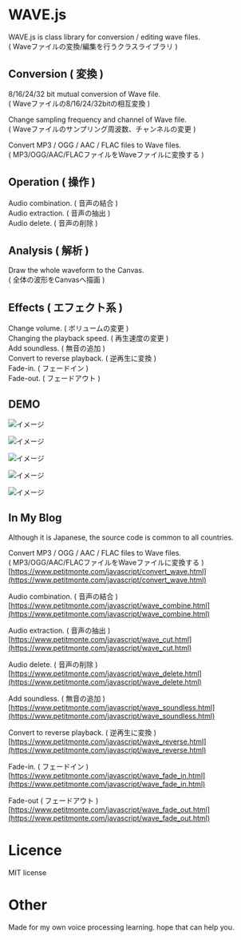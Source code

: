 # WAVE.js
WAVE.js is class library for conversion / editing wave files.   
( Waveファイルの変換/編集を行うクラスライブラリ )  

## Conversion ( 変換 )
8/16/24/32 bit mutual conversion of Wave file.  
( Waveファイルの8/16/24/32bitの相互変換 )  
  
Change sampling frequency and channel of Wave file.  
( Waveファイルのサンプリング周波数、チャンネルの変更 )  
  
Convert MP3 / OGG / AAC / FLAC files to Wave files.  
( MP3/OGG/AAC/FLACファイルをWaveファイルに変換する )  
   
## Operation ( 操作 )
Audio combination. ( 音声の結合 )  
Audio extraction. ( 音声の抽出 )  
Audio delete. ( 音声の削除 )  
  
##  Analysis ( 解析 )
Draw the whole waveform to the Canvas.  
( 全体の波形をCanvasへ描画 )  
  
## Effects ( エフェクト系 )
Change volume. ( ボリュームの変更 )  
Changing the playback speed. ( 再生速度の変更 )  
Add soundless. ( 無音の追加 )  
Convert to reverse playback. ( 逆再生に変換 )  
Fade-in. ( フェードイン )  
Fade-out. ( フェードアウト )  
   
## DEMO 
  
![イメージ](https://github.com/TakeshiOkamoto/WAVE.js/blob/master/demo1.png)  
  
![イメージ](https://github.com/TakeshiOkamoto/WAVE.js/blob/master/demo2.png)  
  
![イメージ](https://github.com/TakeshiOkamoto/WAVE.js/blob/master/demo3.png)  
  
![イメージ](https://github.com/TakeshiOkamoto/WAVE.js/blob/master/demo4.png)  
  
![イメージ](https://github.com/TakeshiOkamoto/WAVE.js/blob/master/demo5.png)  
  
## In My Blog  
Although it is Japanese, the source code is common to all countries.  
  
Convert MP3 / OGG / AAC / FLAC files to Wave files.  
( MP3/OGG/AAC/FLACファイルをWaveファイルに変換する )  
[https://www.petitmonte.com/javascript/convert_wave.html](https://www.petitmonte.com/javascript/convert_wave.html)  
  
Audio combination. ( 音声の結合 )    
[https://www.petitmonte.com/javascript/wave_combine.html](https://www.petitmonte.com/javascript/wave_combine.html)  
  
Audio extraction. ( 音声の抽出 )    
[https://www.petitmonte.com/javascript/wave_cut.html](https://www.petitmonte.com/javascript/wave_cut.html)  
  
Audio delete. ( 音声の削除 )    
[https://www.petitmonte.com/javascript/wave_delete.html](https://www.petitmonte.com/javascript/wave_delete.html)  
  
Add soundless. ( 無音の追加 )  
[https://www.petitmonte.com/javascript/wave_soundless.html](https://www.petitmonte.com/javascript/wave_soundless.html)  
  
Convert to reverse playback. ( 逆再生に変換 )  
[https://www.petitmonte.com/javascript/wave_reverse.html](https://www.petitmonte.com/javascript/wave_reverse.html)  
   
Fade-in. ( フェードイン )  
[https://www.petitmonte.com/javascript/wave_fade_in.html](https://www.petitmonte.com/javascript/wave_fade_in.html)  
  
Fade-out  ( フェードアウト )  
[https://www.petitmonte.com/javascript/wave_fade_out.html](https://www.petitmonte.com/javascript/wave_fade_out.html)    
  
  
# Licence
MIT license  
  
# Other
Made for my own voice processing learning. hope that can help you.
